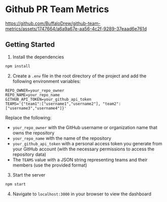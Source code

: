 # Github PR Team Metrics

https://github.com/BuffaloDrew/github-team-metrics/assets/1747664/a6a9a67e-aa56-4c2f-9289-37eaad6e761d

## Getting Started

1. Install the dependencies
    
 ```bash
 npm install
 ```

2. Create a `.env` file in the root directory of the project and add the following environment variables:

```
REPO_OWNER=your_repo_owner
REPO_NAME=your_repo_name
GITHUB_API_TOKEN=your_github_api_token
TEAMS='{"team1":["username1","username2"], "team2":["username3","username4"]}'
```

Replace the following:

- `your_repo_owner` with the GitHub username or organization name that owns the repository
- `your_repo_name` with the name of the repository
- `your_github_api_token` with a personal access token you generate from your GitHub account (with the necessary permissions to access the repository data)
- The `TEAMS` value with a JSON string representing teams and their members (use the provided format)

3. Start the server
    
 ```bash
 npm start
 ```

4. Navigate to `localhost:3000` in your browser to view the dashboard
